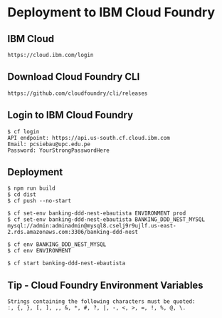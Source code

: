 # Deployment to IBM Cloud Foundry

## IBM Cloud

```
https://cloud.ibm.com/login
```

## Download Cloud Foundry CLI

```
https://github.com/cloudfoundry/cli/releases
```

## Login to IBM Cloud Foundry

```
$ cf login
API endpoint: https://api.us-south.cf.cloud.ibm.com
Email: pcsiebau@upc.edu.pe
Password: YourStrongPasswordHere
```

## Deployment

```
$ npm run build
$ cd dist
$ cf push --no-start

$ cf set-env banking-ddd-nest-ebautista ENVIRONMENT prod
$ cf set-env banking-ddd-nest-ebautista BANKING_DDD_NEST_MYSQL mysql://admin:adminadmin@mysql8.cselj9r9ujlf.us-east-2.rds.amazonaws.com:3306/banking-ddd-nest

$ cf env BANKING_DDD_NEST_MYSQL
$ cf env ENVIRONMENT

$ cf start banking-ddd-nest-ebautista
```

## Tip - Cloud Foundry Environment Variables

```
Strings containing the following characters must be quoted:
:, {, }, [, ], ,, &, *, #, ?, |, -, <, >, =, !, %, @, \.
```